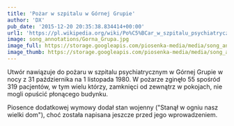 ```yaml
---
title: 'Pożar w szpitalu w Górnej Grupie'
author: 'DX'
pub_date: '2015-12-20 20:35:38.834414+00:00'
url1: 'https://pl.wikipedia.org/wiki/Po%C5%BCar_w_szpitalu_psychiatrycznym_w_G%C3%B3rnej_Grupie'
image: song_annotations/Gorna_Grupa.jpg
image_full: https://storage.googleapis.com/piosenka-media/media/song_annotations/Gorna_Grupa.jpg
image_thumb: https://storage.googleapis.com/piosenka-media/media/song_annotations/Gorna_Grupa.jpg.0x300_q85_upscale.jpg
---
```


Utwór nawiązuje do pożaru w szpitalu psychiatrycznym w Górnej Grupie w nocy z 31 października na 1 listopada 1980. W pożarze zginęło 55 spośród 319 pacjentów, w tym wielu którzy, zamknięci od zewnątrz w pokojach, nie mogli opuścić płonącego budynku.

Piosence dodatkowej wymowy dodał stan wojenny \("Stanął w ogniu nasz wielki dom"\), choć została napisana jeszcze przed jego wprowadzeniem.